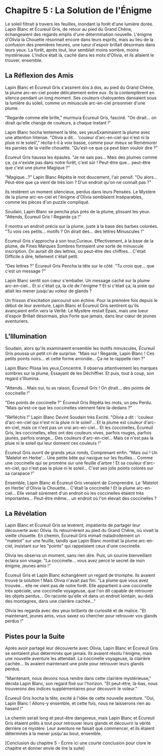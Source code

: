 # Chapitre 5 : La Solution de l'Énigme

Le soleil filtrait à travers les feuilles, inondant la forêt d'une lumière dorée. Lapin Blanc et Écureuil Gris, de retour au pied du Grand Chêne, échangeaient des regards emplis d'une détermination nouvelle. L'énigme d'Olivia la Chouette résonnait encore dans leurs esprits, mais au lieu de la confusion des premières heures, une lueur d'espoir brillait désormais dans leurs yeux.  La forêt, après tout, leur semblait moins sombre, moins mystérieuse. L'indice était là, caché dans les mots d'Olivia, et ils allaient le trouver, ensemble.

## La Réflexion des Amis

Lapin Blanc et Écureuil Gris s'assirent dos à dos, au pied du Grand Chêne, la plume arc-en-ciel posée délicatement entre eux.  Ils la contemplèrent en silence pendant un long moment.  Ses couleurs chatoyantes dansaient sous la lumière du soleil, comme un minuscule arc-en-ciel prisonnier d'une plume.

"Regarde comme elle brille," murmura Écureuil Gris, fasciné. "On dirait... on dirait qu'elle change de couleurs, à chaque instant !"

Lapin Blanc hocha lentement la tête, ses yeuxExaminaient la plume avec une attention Intense.  "Olivia a dit... 'couleur d'arc-en-ciel qui n'est ni la pluie ni le soleil'," récita-t-il à voix basse, comme pour mieux se Remémorer les paroles de la vieille chouette.  "Qu'est-ce que ça peut bien vouloir dire ?"

Écureuil Gris haussa les épaules.  "Je ne sais pas...  Mais des plumes comme ça, ça n'existe pas dans notre forêt, c'est sûr !  Peut-être que... peut-être que c'est une plume Magique ?"

"Magique...?"  Lapin Blanc Répéta le mot doucement, l'air pensif.  "Ou alors...  Peut-être que ça vient de très loin ?  D'un endroit qu'on ne connaît pas ?"

Ils restèrent un moment silencieux, perdus dans leurs Pensées.  Le Mystère de la plume arc-en-ciel et l'énigme d'Olivia semblaient Inséparables, comme les pièces d'un puzzle compliqué.

Soudain, Lapin Blanc se pencha plus près de la plume, plissant les yeux.  "Attends, Écureuil Gris !  Regarde ça !"

Il montra un endroit précis sur la plume, juste à la base des barbes colorées.  "Tu vois ces petits... motifs ?  On dirait des... des lettres Minuscules !"

Écureuil Gris s'approcha à son tour,Curieux.  Effectivement, à la base de la plume, de Fines Marques Sombres formaient une sorte de minuscule inscription.  On aurait dit des lettres, ou peut-être des chiffres...  C'était Difficile à dire, tellement c'était petit.

"Des lettres ?"  Écureuil Gris Pencha la tête sur le côté.  "Tu crois que...  que c'est un message ?"

Lapin Blanc sentit son cœur s'emballer.  Un message caché sur la plume arc-en-ciel...  Et si c'était ça, la clé de l'énigme ?  Et si c'était ça, la piste qui allait les mener jusqu'au voleur de glands ?

Un frisson d'excitation parcourut son échine.  Pour la première fois depuis le début de leur aventure, Lapin Blanc et Écureuil Gris sentirent qu'ils avançaient enfin vers la Vérité.  Le Mystère restait Épais, mais une lueur d'espoir Brillait désormais, plus Forte que jamais, dans leur cœur de jeunes aventuriers.

## L'Illumination

Soudain, alors qu'ils examinaient ensemble les motifs minuscules, Écureuil Gris poussa un petit cri de surprise.  "Mais oui !  Regarde, Lapin Blanc !  Ces petits points noirs...  et cette forme arrondie...  Ça ne te rappelle rien ?"

Lapin Blanc Plissa les yeux,Concentré.  Il observa attentivement les marques sombres sur la plume, Essayant de les Déchiffrer.  Et puis, tout à coup, son regard s'Illumina.

"Attends...  Mais oui, tu as raison, Écureuil Gris !  On dirait... des points de coccinelle !"

"Des points de coccinelle ?"  Écureuil Gris Répéta les mots, un peu Perdu.  "Mais qu'est-ce que les coccinelles viennent faire là-dedans ?"

"Réfléchis !"  Lapin Blanc Devint Soudain très Excité.  "Olivia a dit : 'couleur d'arc-en-ciel qui n'est ni la pluie ni le soleil'…  Et la plume est couleur d'arc-en-ciel, mais ce n'est pas un vrai arc-en-ciel...  Et les coccinelles, Écureuil Gris, les coccinelles, elles ont des couleurs vives, parfois rouges, parfois jaunes, parfois orange...  Des couleurs d'arc-en-ciel...  Mais ce n'est pas la pluie ni le soleil qui leur donnent ces couleurs !"

Écureuil Gris ouvrit de grands yeux ronds, Comprenant enfin.  "Mais oui !  Un 'Matelot en Herbe'...  Une petite bête qui navigue sur les feuilles...  Comme une coccinelle qui se promène sur une feuille d'arbre !  Et sa couleur d'arc-en-ciel, qui n'est pas la pluie ni le soleil...  C'est ses jolis points colorés sur sa carapace !"

Ensemble, Lapin Blanc et Écureuil Gris venaient de Comprendre.  Le 'Matelot en Herbe' d'Olivia la Chouette...  C'était la coccinelle !  Et la plume arc-en-ciel...  Elle venait sûrement d'un endroit où les coccinelles étaient très importantes...  Peut-être même...  un endroit où l'on élevait des coccinelles ?

## La Révélation

Lapin Blanc et Écureuil Gris se levèrent, impatients de partager leur découverte avec Olivia. Ils retournèrent au pied du Grand Chêne, où vivait la vieille chouette.  En chemin, Écureuil Gris mimait maladroitement un "matelot" sur une feuille, tandis que Lapin Blanc montrait la plume arc-en-ciel, insistant sur les "points" qui rappelaient ceux d'une coccinelle.

Olivia les observa un moment, sans rien dire.  Puis, un sourire bienveillant éclaira son visage.  "La coccinelle...  vous avez percé le secret de mon énigme, jeunes amis !"

Écureuil Gris et Lapin Blanc échangèrent un regard de triomphe.  Ils avaient trouvé la solution !  Mais Olivia n'avait pas fini.  "La plume que vous avez trouvée...  elle ne vient pas de notre forêt.  Elle appartient à une coccinelle très spéciale, une coccinelle voyageuse, que l'on dit capable de retrouver les objets perdus...  On raconte qu'elle vit dans un endroit lointain, au-delà des montagnes, dans une clairière cachée..."

Olivia les regarda avec des yeux brillants de curiosité et de malice.  "Et maintenant, jeunes amis, vous savez où chercher pour retrouver vos glands perdus !"

## Pistes pour la Suite

Après avoir partagé leur découverte avec Olivia, Lapin Blanc et Écureuil Gris se sentaient plus déterminés que jamais.  Ils avaient résolu l'énigme, mais une nouvelle aventure les attendait.  La coccinelle voyageuse, la clairière cachée...  Ils avaient maintenant une piste pour retrouver leurs glands perdus.

"Maintenant, nous devons nous rendre dans cette clairière mystérieuse," décida Lapin Blanc, son regard fixé sur l'horizon.  "Et peut-être, là-bas, nous trouverons des indices supplémentaires pour découvrir le voleur."

Écureuil Gris hocha la tête, excité à l'idée de cette nouvelle aventure.  "Oui, Lapin Blanc !  Allons-y ensemble, et cette fois, nous ne laisserons rien au hasard !"

Le chemin serait long et peut-être dangereux, mais Lapin Blanc et Écureuil Gris étaient prêts à tout pour retrouver leurs glands et découvrir la vérité derrière ce mystère.  Leur aventure ne faisait que commencer, et ils étaient déterminés à la mener jusqu'au bout, ensemble.

[Conclusion du chapitre 5 - Écrire ici une courte conclusion pour clore le chapitre et donner envie de lire la suite]